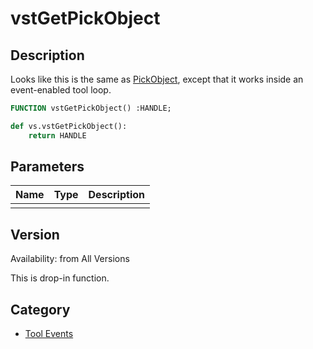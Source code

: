 # vstGetPickObject

## Description
Looks like this is the same as [PickObject](PickObject.md), except that it works inside an event-enabled tool loop.

```pascal
FUNCTION vstGetPickObject() :HANDLE;
```

```python
def vs.vstGetPickObject():
    return HANDLE
```

## Parameters
|Name|Type|Description|
|---|---|---|
||   |   |

## Version
Availability: from All Versions

This is drop-in function.

## Category
* [Tool Events](../Categories/Tool%20Events.md)
